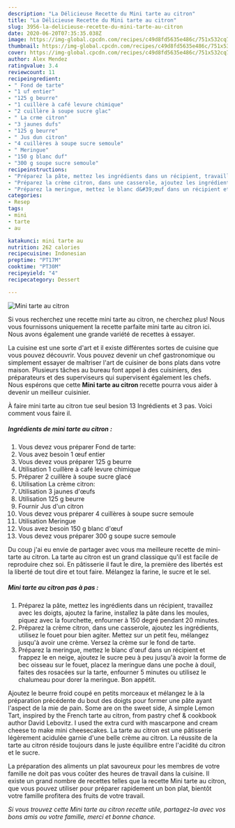 ```yaml
---
description: "La Délicieuse Recette du Mini tarte au citron"
title: "La Délicieuse Recette du Mini tarte au citron"
slug: 3956-la-delicieuse-recette-du-mini-tarte-au-citron
date: 2020-06-20T07:35:35.038Z
image: https://img-global.cpcdn.com/recipes/c49d8fd5635e486c/751x532cq70/mini-tarte-au-citron-photo-principale-de-la-recette.jpg
thumbnail: https://img-global.cpcdn.com/recipes/c49d8fd5635e486c/751x532cq70/mini-tarte-au-citron-photo-principale-de-la-recette.jpg
cover: https://img-global.cpcdn.com/recipes/c49d8fd5635e486c/751x532cq70/mini-tarte-au-citron-photo-principale-de-la-recette.jpg
author: Alex Mendez
ratingvalue: 3.4
reviewcount: 11
recipeingredient:
- " Fond de tarte"
- "1 uf entier"
- "125 g beurre"
- "1 cuillère à café levure chimique"
- "2 cuillère à soupe sucre glac"
- " La crme citron"
- "3 jaunes dufs"
- "125 g beurre"
- " Jus dun citron"
- "4 cuillères à soupe sucre semoule"
- " Meringue"
- "150 g blanc duf"
- "300 g soupe sucre semoule"
recipeinstructions:
- "Préparez la pâte, mettez les ingrédients dans un récipient, travaillez avec les doigts, ajoutez la farine, installez la pâte dans les moules, piquez avec la fourchette, enfourner à 150 degré pendant 20 minutes."
- "Préparez la crème citron, dans une casserole, ajoutez les ingrédients, utilisez le fouet pour bien agiter. Mettez sur un petit feu, mélangez jusqu&#39;à avoir une crème. Versez la crème sur le fond de tarte."
- "Préparez la meringue, mettez le blanc d&#39;œuf dans un récipient et frappez le en neige, ajoutez le sucre peu à peu jusqu&#39;à avoir la forme de bec oisseau sur le fouet, placez la meringue dans une poche à douil, faites des rosacées sur la tarte, enfourner 5 minutes ou utilisez le chalumeau pour dorer la meringue. Bon appétit."
categories:
- Resep
tags:
- mini
- tarte
- au

katakunci: mini tarte au 
nutrition: 262 calories
recipecuisine: Indonesian
preptime: "PT17M"
cooktime: "PT30M"
recipeyield: "4"
recipecategory: Dessert

---
```



![Mini tarte au citron](https://img-global.cpcdn.com/recipes/c49d8fd5635e486c/751x532cq70/mini-tarte-au-citron-photo-principale-de-la-recette.jpg)

Si vous recherchez une recette mini tarte au citron, ne cherchez plus! Nous vous fournissons uniquement la recette parfaite mini tarte au citron ici. Nous avons également une grande variété de recettes à essayer.

La cuisine est une sorte d'art et il existe différentes sortes de cuisine que vous pouvez découvrir. Vous pouvez devenir un chef gastronomique ou simplement essayer de maîtriser l'art de cuisiner de bons plats dans votre maison. Plusieurs tâches au bureau font appel à des cuisiniers, des préparateurs et des superviseurs qui supervisent également les chefs. Nous espérons que cette <strong> Mini tarte au citron </strong> recette pourra vous aider à devenir un meilleur cuisinier.

<!--inarticleads1-->

À faire mini tarte au citron tue seul besion 13 Ingrédients et 3 pas. Voici comment vous faire il.

##### Ingrédients de mini tarte au citron :

1. Vous devez vous préparer  Fond de tarte:
1. Vous avez besoin 1 œuf entier
1. Vous devez vous préparer 125 g beurre
1. Utilisation 1 cuillère à café levure chimique
1. Préparer 2 cuillère à soupe sucre glacé
1. Utilisation  La crème citron:
1. Utilisation 3 jaunes d&#39;œufs
1. Utilisation 125 g beurre
1. Fournir  Jus d&#39;un citron
1. Vous devez vous préparer 4 cuillères à soupe sucre semoule
1. Utilisation  Meringue
1. Vous avez besoin 150 g blanc d&#39;œuf
1. Vous devez vous préparer 300 g soupe sucre semoule


Du coup j&#39;ai eu envie de partager avec vous ma meilleure recette de mini-tarte au citron. La tarte au citron est un grand classique qu&#39;il est facile de reproduire chez soi. En pâtisserie il faut le dire, la première des libertés est la liberté de tout dire et tout faire. Mélangez la farine, le sucre et le sel. 

<!--inarticleads2-->

##### Mini tarte au citron pas à pas :

1. Préparez la pâte, mettez les ingrédients dans un récipient, travaillez avec les doigts, ajoutez la farine, installez la pâte dans les moules, piquez avec la fourchette, enfourner à 150 degré pendant 20 minutes.
1. Préparez la crème citron, dans une casserole, ajoutez les ingrédients, utilisez le fouet pour bien agiter. Mettez sur un petit feu, mélangez jusqu&#39;à avoir une crème. Versez la crème sur le fond de tarte.
1. Préparez la meringue, mettez le blanc d&#39;œuf dans un récipient et frappez le en neige, ajoutez le sucre peu à peu jusqu&#39;à avoir la forme de bec oisseau sur le fouet, placez la meringue dans une poche à douil, faites des rosacées sur la tarte, enfourner 5 minutes ou utilisez le chalumeau pour dorer la meringue. Bon appétit.


Ajoutez le beurre froid coupé en petits morceaux et mélangez le à la préparation précédente du bout des doigts pour former une pâte ayant l&#39;aspect de la mie de pain. Some are on the sweet side, A simple Lemon Tart, inspired by the French tarte au citron, from pastry chef &amp; cookbook author David Lebovitz. I used the extra curd with mascarpone and cream cheese to make mini cheesecakes. La tarte au citron est une pâtisserie légèrement acidulée garnie d&#39;une belle crème au citron. La réussite de la tarte au citron réside toujours dans le juste équilibre entre l&#39;acidité du citron et le sucre. 

<!--inarticleads1-->

<p>
La préparation des aliments un plat savoureux pour les membres de votre famille ne doit pas vous coûter des heures de travail dans la cuisine. Il existe un grand nombre de recettes telles que la recette Mini tarte au citron, que vous pouvez utiliser pour préparer rapidement un bon plat, bientôt votre famille profitera des fruits de votre travail.
</p>

<p>
<i>Si vous trouvez cette Mini tarte au citron recette utile, partagez-la avec vos bons amis ou votre famille, merci et bonne chance.</i>
</p>
